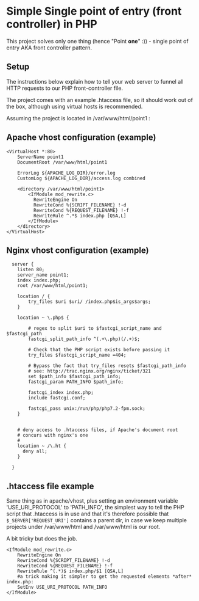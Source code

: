 # Simple Single point of entry (front controller) in PHP

This project solves only one thing (hence "Point **one**" :))  - single point of entry AKA front controller pattern.

## Setup

The instructions below explain how to tell your web server to funnel all HTTP requests to our PHP front-controller file.

The project comes with an example .htaccess file, so it should work out of the box, although using virtual hosts is recommended.

Assuming the project is located in /var/www/html/point1 :

## Apache vhost configuration (example)
```
<VirtualHost *:80>
	ServerName point1
	DocumentRoot /var/www/html/point1
	
	ErrorLog ${APACHE_LOG_DIR}/error.log
	CustomLog ${APACHE_LOG_DIR}/access.log combined	
	
	<directory /var/www/html/point1>
	    <IfModule mod_rewrite.c>
	      RewriteEngine On
	      RewriteCond %{SCRIPT_FILENAME} !-d
	      RewriteCond %{REQUEST_FILENAME} !-f
	      RewriteRule ^.*$ index.php [QSA,L] 
	    </IfModule>  
	</directory>
</VirtualHost>
```

## Nginx vhost configuration (example)

```
  server {
    listen 80;
    server_name point1;
    index index.php;
    root /var/www/html/point1;
                       
    location / {
		try_files $uri $uri/ /index.php$is_args$args;
    }

    location ~ \.php$ {
    
		# regex to split $uri to $fastcgi_script_name and $fastcgi_path
		fastcgi_split_path_info ^(.+\.php)(/.+)$;

		# Check that the PHP script exists before passing it
		try_files $fastcgi_script_name =404;

		# Bypass the fact that try_files resets $fastcgi_path_info
		# see: http://trac.nginx.org/nginx/ticket/321
		set $path_info $fastcgi_path_info;
		fastcgi_param PATH_INFO $path_info;

		fastcgi_index index.php;
		include fastcgi.conf;

		fastcgi_pass unix:/run/php/php7.2-fpm.sock;
    }


    # deny access to .htaccess files, if Apache's document root
    # concurs with nginx's one
    #
    location ~ /\.ht {
      deny all;
    }
	
  }

```

## .htaccess file example

Same thing as in apache/vhost, plus setting an environment variable 'USE_URI_PROTOCOL' to 'PATH_INFO',
the simplest way to tell the PHP script that .htaccess is in use and that it's therefore possible that `$_SERVER['REQUEST_URI']` contains a parent dir, in case we keep multiple projects under /var/www/html and /var/www/html is our root.

A bit tricky but does the job.

```
<IfModule mod_rewrite.c>
	RewriteEngine On
	RewriteCond %{SCRIPT_FILENAME} !-d
	RewriteCond %{REQUEST_FILENAME} !-f
	RewriteRule ^(.*)$ index.php/$1 [QSA,L]
	#a trick making it simpler to get the requested elements *after* index.php:
	SetEnv USE_URI_PROTOCOL PATH_INFO
</IfModule>
```
